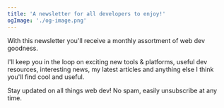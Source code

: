 ```yaml
---
title: 'A newsletter for all developers to enjoy!'
ogImage: './og-image.png'
---
```


With this newsletter you'll receive a monthly assortment of web dev goodness.

I'll keep you in the loop on exciting new tools & platforms, useful dev resources, interesting news, my latest articles and anything else I think you'll find cool and useful.

Stay updated on all things web dev! No spam, easily unsubscribe at any time.
